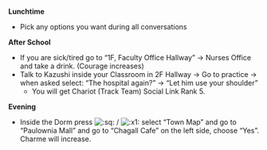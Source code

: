 **Lunchtime**

- Pick any options you want during all conversations

**After School**

- If you are sick/tired go to “1F, Faculty Office Hallway” -> Nurses Office and take a drink. (Courage increases)
- Talk to Kazushi inside your Classroom in 2F Hallway -> Go to practice -> when asked select: “The hospital again?” -> “Let him use your shoulder”
  - You will get Chariot (Track Team) Social Link Rank 5.

**Evening**

- Inside the Dorm press ![:sq:](/assets/square.png) / ![:x1:](/assets/x1.png) select “Town Map” and go to “Paulownia Mall” and go to “Chagall Cafe” on the left side, choose “Yes”. Charme will increase.
